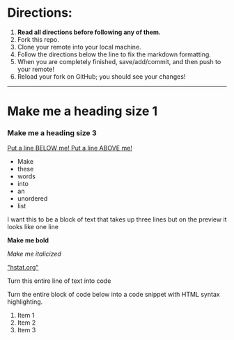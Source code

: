 # Directions:
1. **Read all directions before following any of them.**
2. Fork this repo.
2. Clone your remote into your local machine.
3. Follow the directions below the line to fix the markdown formatting.
4. When you are completely finished, save/add/commit, and then push to your remote!
5. Reload your fork on GitHub; you should see your changes!

---

<h1> Make me a heading size 1 </h1>
<h3> Make me a heading size 3 </h3>

<ins> Put a line BELOW me! <ins>
Put a line ABOVE me!

<ul> 
    <li> Make </li>
    <li> these </li>
    <li> words </li>
    <li> into </li>
    <li> an </li>
    <li> unordered </li>
    <li> list </li>
</ul>

<p> I want this to be a block of text 
that takes up three lines but on 
the preview it looks like one line </p>

<b> Make me bold </b>

<i> Make me italicized </i>

<a href= "Turn this entire line of text into a link that goes to hstat.org" > "hstat.org" </a>

Turn this entire line of text into code

Turn the entire block of code below into a code snippet with HTML syntax highlighting.

<ol>
    <li>Item 1</li>
    <li>Item 2</li>
    <li>Item 3</li>
</ol>